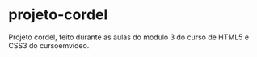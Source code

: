 # projeto-cordel
 
Projeto cordel, feito durante as aulas do modulo 3 do curso de HTML5 e CSS3 do cursoemvideo.
